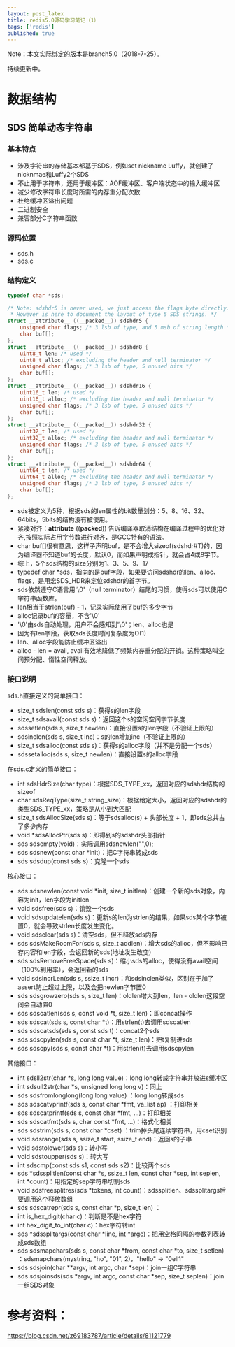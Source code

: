 ```yaml
---
layout: post_latex
title: redis5.0源码学习笔记（1）
tags: ['redis']
published: true
---
```


Note：本文实际绑定的版本是branch5.0（2018-7-25）。

持续更新中。

<!--more-->

# 数据结构

## SDS 简单动态字符串

### 基本特点

- 涉及字符串的存储基本都基于SDS，例如set nickname Luffy，就创建了nicknmae和Luffy2个SDS
- 不止用于字符串，还用于缓冲区：AOF缓冲区、客户端状态中的输入缓冲区
- 减少修改字符串长度时所需的内存重分配次数
- 杜绝缓冲区溢出问题
- 二进制安全
- 兼容部分C字符串函数

### 源码位置

- sds.h
- sds.c

### 结构定义

```c
typedef char *sds;

/* Note: sdshdr5 is never used, we just access the flags byte directly.
 * However is here to document the layout of type 5 SDS strings. */
struct __attribute__ ((__packed__)) sdshdr5 {
    unsigned char flags; /* 3 lsb of type, and 5 msb of string length */
    char buf[];
};
struct __attribute__ ((__packed__)) sdshdr8 {
    uint8_t len; /* used */
    uint8_t alloc; /* excluding the header and null terminator */
    unsigned char flags; /* 3 lsb of type, 5 unused bits */
    char buf[];
};
struct __attribute__ ((__packed__)) sdshdr16 {
    uint16_t len; /* used */
    uint16_t alloc; /* excluding the header and null terminator */
    unsigned char flags; /* 3 lsb of type, 5 unused bits */
    char buf[];
};
struct __attribute__ ((__packed__)) sdshdr32 {
    uint32_t len; /* used */
    uint32_t alloc; /* excluding the header and null terminator */
    unsigned char flags; /* 3 lsb of type, 5 unused bits */
    char buf[];
};
struct __attribute__ ((__packed__)) sdshdr64 {
    uint64_t len; /* used */
    uint64_t alloc; /* excluding the header and null terminator */
    unsigned char flags; /* 3 lsb of type, 5 unused bits */
    char buf[];
};
```

- sds被定义为5种，根据sds的len属性的bit数量划分：5、8、16、32、64bits，5bits的结构没有被使用。
- 紧凑对齐：__attribute__ ((__packed__)) 告诉编译器取消结构在编译过程中的优化对齐,按照实际占用字节数进行对齐，是GCC特有的语法。
- char buf[]很有意思，这样子声明buf，是不会增大sizeof(sdshdr#T)的，因为编译器不知道buf的长度，默认0，而如果声明成指针，就会占4或8字节。
- 综上，5个sds结构的size分别为1、3、5、9、17
- typedef char *sds，指向的是buf字段，如果要访问sdshdr的len、alloc、flags，是用宏SDS_HDR来定位sdshdr的首字节。
- sds依然遵守C语言用'\0'（null terminator）结尾的习惯，使得sds可以使用C字符串函数库。
- len相当于strlen(buf) - 1，记录实际使用了buf的多少字节
- alloc记录buf的容量，不含'\0'
- '\0'由sds自动处理，用户不会感知到'\0'；len、alloc也是
- 因为有len字段，获取sds长度时间复杂度为O(1)
- len、alloc字段能防止缓冲区溢出
- alloc - len = avail, avail有效地降低了频繁内存重分配的开销。这种策略叫空间预分配、惰性空间释放。


### 接口说明

sds.h直接定义的简单接口：

- size_t sdslen(const sds s)：获得s的len字段
- size_t sdsavail(const sds s)：返回这个s的空闲空间字节长度
- sdssetlen(sds s, size_t newlen)：直接设置s的len字段（不验证上限的）
- sdsinclen(sds s, size_t inc)：s的len增加inc（不验证上限的）
- size_t sdsalloc(const sds s)：获得s的alloc字段（并不是分配一个sds）
- sdssetalloc(sds s, size_t newlen)：直接设置s的alloc字段

在sds.c定义的简单接口：

- int sdsHdrSize(char type)：根据SDS_TYPE_xx，返回对应的sdshdr结构的sizeof
- char sdsReqType(size_t string_size)：根据给定大小，返回对应的sdshdr的类型SDS_TYPE_xx，策略是从小到大匹配
- size_t sdsAllocSize(sds s)：等于sdsalloc(s) + 头部长度 + 1，即sds总共占了多少内存
- void *sdsAllocPtr(sds s)：即得到s的sdshdr头部指针
- sds sdsempty(void)：实际调用sdsnewlen("",0);
- sds sdsnew(const char *init)：把C字符串转成sds
- sds sdsdup(const sds s)：克隆一个sds

核心接口：

- sds sdsnewlen(const void *init, size_t initlen)：创建一个新的sds对象，内容为init，len字段为initlen
- void sdsfree(sds s)：销毁一个sds
- void sdsupdatelen(sds s)：更新s的len为strlen的结果，如果sds某个字节被置0，就会导致strlen长度发生变化。
- void sdsclear(sds s)：清空sds，但不释放sds内存
- sds sdsMakeRoomFor(sds s, size_t addlen)：增大sds的alloc，但不影响已存内容和len字段，会返回新的sds(地址发生改变)
- sds sdsRemoveFreeSpace(sds s)：缩小sds的alloc，使得没有avail空间（100%利用率），会返回新的sds
- void sdsIncrLen(sds s, ssize_t incr)：和sdsinclen类似，区别在于加了assert防止超过上限，以及会把newlen字节置0
- sds sdsgrowzero(sds s, size_t len)：oldlen增大到len，len - oldlen这段空间会自动置0
- sds sdscatlen(sds s, const void *t, size_t len)：即concat操作
- sds sdscat(sds s, const char *t)：用strlen(t)去调用sdscatlen
- sds sdscatsds(sds s, const sds t)：concat2个sds
- sds sdscpylen(sds s, const char *t, size_t len)：把t复制进sds
- sds sdscpy(sds s, const char *t)：用strlen(t)去调用sdscpylen

其他接口：


- int sdsll2str(char *s, long long value)：long long转成字符串并放进s缓冲区
- int sdsull2str(char *s, unsigned long long v)：同上
- sds sdsfromlonglong(long long value) ：long long转成sds
- sds sdscatvprintf(sds s, const char *fmt, va_list ap) ：打印相关
- sds sdscatprintf(sds s, const char *fmt, ...)：打印相关
- sds sdscatfmt(sds s, char const *fmt, ...)：格式化相关
- sds sdstrim(sds s, const char *cset) ：trim掉头尾连续字符串，用cset识别
- void sdsrange(sds s, ssize_t start, ssize_t end)：返回s的子串
- void sdstolower(sds s)：转小写
- void sdstoupper(sds s)：转大写
- int sdscmp(const sds s1, const sds s2)：比较两个sds
- sds *sdssplitlen(const char *s, ssize_t len, const char *sep, int seplen, int *count)：用指定的sep字符串切割sds
- void sdsfreesplitres(sds *tokens, int count)：sdssplitlen、sdssplitargs后要调用这个释放数组
- sds sdscatrepr(sds s, const char *p, size_t len) ：
- int is_hex_digit(char c)：判断是不是hex字符
- int hex_digit_to_int(char c)：hex字符转int
- sds *sdssplitargs(const char *line, int *argc)：把用空格间隔的参数列表转成sds数组
- sds sdsmapchars(sds s, const char *from, const char *to, size_t setlen) ：sdsmapchars(mystring, "ho", "01", 2)，"hello" -> "0ell1"
- sds sdsjoin(char **argv, int argc, char *sep)：join一组C字符串
- sds sdsjoinsds(sds *argv, int argc, const char *sep, size_t seplen)：join一组SDS对象

# 参考资料：


https://blog.csdn.net/z69183787/article/details/81121779
